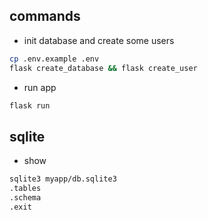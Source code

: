 ## commands

- init database and create some users

```bash
cp .env.example .env
flask create_database && flask create_user
```

- run app

```bash
flask run
```

## sqlite

- show

```bash
sqlite3 myapp/db.sqlite3
.tables
.schema
.exit
```
